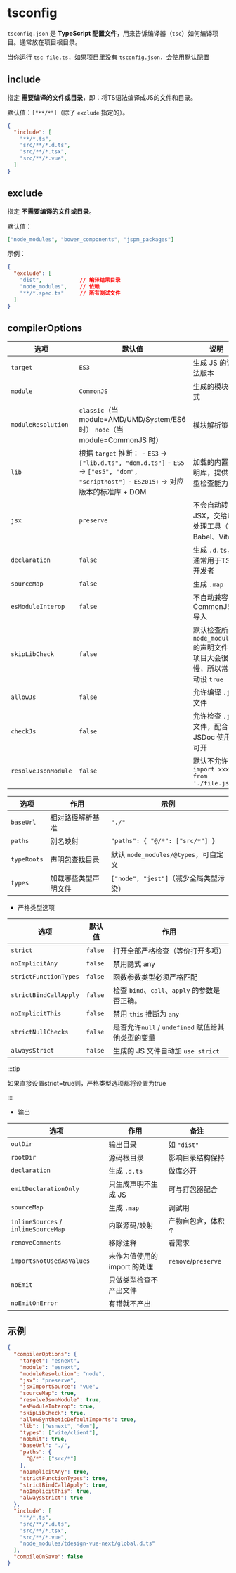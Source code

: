 # tsconfig

`tsconfig.json` 是 **TypeScript 配置文件**，用来告诉编译器（`tsc`）如何编译项目。通常放在项目根目录。

当你运行 `tsc file.ts`，如果项目里没有 `tsconfig.json`，会使用默认配置

## include

指定 **需要编译的文件或目录**，即：将TS语法编译成JS的文件和目录。

默认值：`["**/*"]`（除了 `exclude` 指定的）。

```json
{
  "include": [
    "**/*.ts",
    "src/**/*.d.ts",
    "src/**/*.tsx",
    "src/**/*.vue",
  ]
}

```





## exclude

指定 **不需要编译的文件或目录**。

默认值：

```json
["node_modules", "bower_components", "jspm_packages"]
```

示例：

```json
{
  "exclude": [
    "dist",            // 编译结果目录
    "node_modules",    // 依赖
    "**/*.spec.ts"     // 所有测试文件
  ]
}
```





## compilerOptions



| 选项                | 默认值                                                       | 说明                                                         |
| ------------------- | ------------------------------------------------------------ | ------------------------------------------------------------ |
| `target`            | `ES3`                                                        | 生成 JS 的语法版本                                           |
| `module`            | `CommonJS`                                                   | 生成的模块格式                                               |
| `moduleResolution`  | `classic`（当 module=AMD/UMD/System/ES6 时）  `node`（当 module=CommonJS 时） | 模块解析策略                                                 |
| `lib`               | 根据 `target` 推断： - `ES3` → `["lib.d.ts", "dom.d.ts"]`  - `ES5` → `["es5", "dom", "scripthost"]`  - `ES2015+` → 对应版本的标准库 + DOM | 加载的内置声明库，提供类型检查能力                           |
| `jsx`               | `preserve`                                                   | 不会自动转 JSX，交给后处理工具（如 Babel、Vite）             |
| `declaration`       | `false`                                                      | 生成 `.d.ts`，通常用于TS库开发者                             |
| `sourceMap`         | `false`                                                      | 生成 `.map`                                                  |
| `esModuleInterop`   | `false`                                                      | 不自动兼容 CommonJS 导入                                     |
| `skipLibCheck`      | `false`                                                      | 默认检查所有 `node_modules` 的声明文件，项目大会很慢，所以常手动设 `true` |
| `allowJs`           | `false`                                                      | 允许编译 `.js` 文件                                          |
| `checkJs`           | `false`                                                      | 允许检查 `.js` 文件，配合 JSDoc 使用时可开                   |
| `resolveJsonModule` | `false`                                                      | 默认不允许 `import xxx from './file.json'`                   |





| 选项        | 作用                 | 示例                                   |
| ----------- | -------------------- | -------------------------------------- |
| `baseUrl`   | 相对路径解析基准     | `"./"`                                 |
| `paths`     | 别名映射             | `"paths": { "@/*": ["src/*"] }`        |
| `typeRoots` | 声明包查找目录       | 默认 `node_modules/@types`，可自定义   |
| `types`     | 加载哪些类型声明文件 | `["node", "jest"]`（减少全局类型污染） |



- 严格类型选项

| 选项                  | 默认值  | 作用                                              |
| --------------------- | ------- | ------------------------------------------------- |
| `strict`              | `false` | 打开全部严格检查（等价打开多项）                  |
| `noImplicitAny`       | `false` | 禁用隐式 any                                      |
| `strictFunctionTypes` | `false` | 函数参数类型必须严格匹配                          |
| `strictBindCallApply` | `false` | 检查 `bind`、`call`、`apply` 的参数是否正确。     |
| `noImplicitThis`      | `false` | 禁用 `this` 推断为 `any`                          |
| `strictNullChecks`    | `false` | 是否允许`null` / `undefined` 赋值给其他类型的变量 |
| `alwaysStrict`        | `false` | 生成的 JS 文件自动加 `use strict`                 |

:::tip

如果直接设置strict=true则，严格类型选项都将设置为true

:::

- 输出

| 选项                                | 作用                         | 备注                |
| ----------------------------------- | ---------------------------- | ------------------- |
| `outDir`                            | 输出目录                     | 如 `"dist"`         |
| `rootDir`                           | 源码根目录                   | 影响目录结构保持    |
| `declaration`                       | 生成 `.d.ts`                 | 做库必开            |
| `emitDeclarationOnly`               | 只生成声明不生成 JS          | 可与打包器配合      |
| `sourceMap`                         | 生成 `.map`                  | 调试用              |
| `inlineSources` / `inlineSourceMap` | 内联源码/映射                | 产物自包含，体积↑   |
| `removeComments`                    | 移除注释                     | 看需求              |
| `importsNotUsedAsValues`            | 未作为值使用的 import 的处理 | `remove`/`preserve` |
| `noEmit`                            | 只做类型检查不产出文件       |                     |
| `noEmitOnError`                     | 有错就不产出                 |                     |



## 示例

```json
{
  "compilerOptions": {
    "target": "esnext",
    "module": "esnext",
    "moduleResolution": "node",
    "jsx": "preserve",
    "jsxImportSource": "vue",
    "sourceMap": true,
    "resolveJsonModule": true,
    "esModuleInterop": true,
    "skipLibCheck": true,
    "allowSyntheticDefaultImports": true,
    "lib": ["esnext", "dom"],
    "types": ["vite/client"],
    "noEmit": true,
    "baseUrl": "./",
    "paths": {
      "@/*": ["src/*"]
    },
    "noImplicitAny": true,
    "strictFunctionTypes": true,
    "strictBindCallApply": true,
    "noImplicitThis": true,
    "alwaysStrict": true
  },
  "include": [
    "**/*.ts",
    "src/**/*.d.ts",
    "src/**/*.tsx",
    "src/**/*.vue",
    "node_modules/tdesign-vue-next/global.d.ts"
  ],
  "compileOnSave": false
}
```

